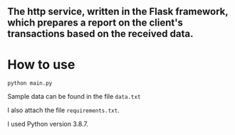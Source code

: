 ## The http service, written in the Flask framework, which prepares a report on the client's transactions based on the received data.

# How to use 

```
python main.py
```
Sample data can be found in the file `data.txt`

I also attach the file `requirements.txt`.

I used Python version 3.8.7.
